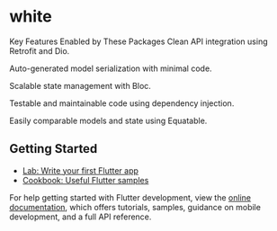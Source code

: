 # white

Key Features Enabled by These Packages
Clean API integration using Retrofit and Dio.

Auto-generated model serialization with minimal code.

Scalable state management with Bloc.

Testable and maintainable code using dependency injection.

Easily comparable models and state using Equatable.
## Getting Started



- [Lab: Write your first Flutter app](https://docs.flutter.dev/get-started/codelab)
- [Cookbook: Useful Flutter samples](https://docs.flutter.dev/cookbook)

For help getting started with Flutter development, view the
[online documentation](https://docs.flutter.dev/), which offers tutorials,
samples, guidance on mobile development, and a full API reference.
